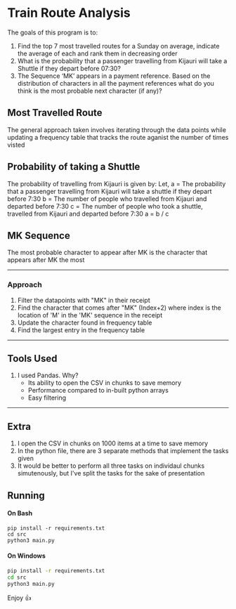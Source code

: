 # Train Route Analysis

The goals of this program is to:

1.  Find the top 7 most travelled routes for a Sunday on average, indicate the average of each and rank them in decreasing order
2.  What is the probability that a passenger travelling from Kijauri will take a Shuttle if they depart before 07:30?
3.  The Sequence ‘MK’ appears in a payment reference. Based on the distribution of characters in all the payment references what do you think is the most probable next character (if any)?

## Most Travelled Route

The general approach taken involves iterating through the data points while updating a frequency table that tracks the route aganist the number of times visted

## Probability of taking a Shuttle

The probability of travelling from Kijauri is given by:
Let, a = The probability that a passenger travelling from Kijauri will take a shuttle if they depart before 7:30
b = The number of people who travelled from Kijauri and departed before 7:30
c = The number of people who took a shuttle, travelled from Kijauri and departed before 7:30
a = b / c

## MK Sequence

The most probable character to appear after MK is the character that appears after MK the most

---

### Approach

1. Filter the datapoints with "MK" in their receipt
2. Find the character that comes after "MK" (Index+2) where index is the location of 'M' in the 'MK' sequence in the receipt
3. Update the character found in frequency table
4. Find the largest entry in the frequency table

---

## Tools Used

1. I used Pandas. Why?
   - Its ability to open the CSV in chunks to save memory
   - Performance compared to in-built python arrays
   - Easy filtering

---

## Extra

1. I open the CSV in chunks on 1000 items at a time to save memory
2. In the python file, there are 3 separate methods that implement the tasks given
3. It would be better to perform all three tasks on individaul chunks simutenously, but I've split the tasks for the sake of presentation

## Running

#### On Bash
```console
pip install -r requirements.txt
cd src
python3 main.py
```

#### On Windows
```sh
pip install -r requirements.txt
cd src
python3 main.py
```
Enjoy 👍
